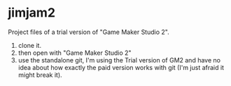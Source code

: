 # jimjam2

Project files of a trial version of "Game Maker Studio 2".

1. clone it.
2. then open with "Game Maker Studio 2"
3. use the standalone git, I'm using the Trial version of GM2 and have no idea about how exactly the paid version works with git (I'm just afraid it might break it).
